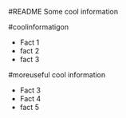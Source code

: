 #README
 Some cool information





#coolinformatigon
 * Fact 1
 * fact 2
 * fact 3

#moreuseful cool information

* Fact 3
* Fact 4
* fact 5
